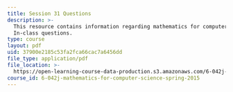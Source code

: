 ```yaml
---
title: Session 31 Questions
description: >-
  This resource contains information regarding mathematics for computer science:
  In-class questions.
type: course
layout: pdf
uid: 37900e2185c53fa2fca66cac7a6456dd
file_type: application/pdf
file_location: >-
  https://open-learning-course-data-production.s3.amazonaws.com/6-042j-mathematics-for-computer-science-spring-2015/37900e2185c53fa2fca66cac7a6456dd_MIT6_042JS15_cp31.pdf
course_id: 6-042j-mathematics-for-computer-science-spring-2015
---
```

